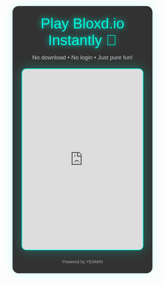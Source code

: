 <!DOCTYPE html>
<html lang="en">
<head>
  <meta charset="UTF-8" />
  <meta name="viewport" content="width=device-width, initial-scale=1.0" />
  <title>🎮 Bloxd.io - Play Instantly Without Download</title>
  <meta name="description" content="Play Bloxd.io instantly without download. No lag, no login required!" />
  <meta name="keywords" content="Bloxd.io, cloud games, play online, free browser games, instant game" />
  <meta name="author" content="YourCloudGame" />
  <link rel="icon" href="https://bloxd.io/favicon.ico" type="image/x-icon">
  <link href="https://fonts.googleapis.com/css2?family=Orbitron:wght@600&display=swap" rel="stylesheet">
  <style>
    * {
      margin: 0;
      padding: 0;
      box-sizing: border-box;
    }
    body {
      font-family: 'Orbitron', sans-serif;
      background: linear-gradient(135deg, #0d0d0d, #1c1c1c);
      color: #fff;
      display: flex;
      flex-direction: column;
      align-items: center;
      min-height: 100vh;
      padding: 20px;
      background-image: url('https://images.unsplash.com/photo-1612837017391-f94f82a7e6e9');
      background-size: cover;
      background-position: center;
    }
    .overlay {
      background: rgba(0, 0, 0, 0.8);
      padding: 30px;
      border-radius: 20px;
      box-shadow: 0 0 30px rgba(0, 255, 221, 0.2);
      text-align: center;
      max-width: 800px;
      width: 100%;
    }
    header {
      font-size: 3rem;
      margin-bottom: 15px;
      color: #00ffe1;
      text-shadow: 0 0 20px #00ffe1;
    }
    p {
      margin-bottom: 25px;
      font-size: 1.2rem;
      color: #ccc;
    }
    .game-container {
      width: 100%;
      height: 600px;
      border-radius: 15px;
      overflow: hidden;
      border: 2px solid #00ffe1;
      box-shadow: 0 0 40px rgba(0, 255, 225, 0.3);
    }
    iframe {
      width: 100%;
      height: 100%;
      border: none;
    }
    footer {
      margin-top: 30px;
      font-size: 0.9rem;
      color: #aaa;
    }
  </style>
</head>
<body>
  <div class="overlay">
    <header>Play Bloxd.io Instantly 🚀</header>
    <p>No download • No login • Just pure fun!</p>
    <div class="game-container">
      <iframe src="https://bloxd.io" allowfullscreen></iframe>
    </div>
    <footer>Powered by YEAMIN</footer>
  </div>
</body>
</html>

